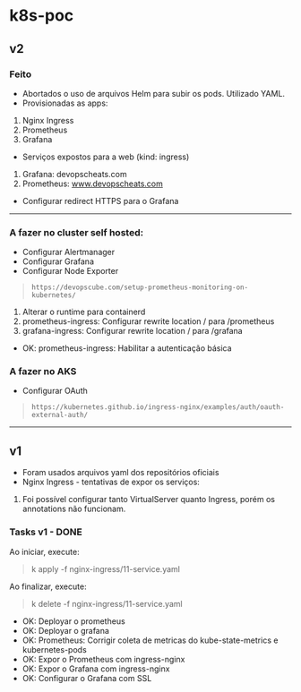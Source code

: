 # k8s-poc

## v2
### Feito

- Abortados o uso de arquivos Helm para subir os pods. Utilizado YAML.
- Provisionadas as apps:
1) Nginx Ingress
2) Prometheus
3) Grafana
- Serviços expostos para a web (kind: ingress)
1) Grafana: devopscheats.com
2) Prometheus: www.devopscheats.com
- Configurar redirect HTTPS para o Grafana

---

### A fazer no cluster self hosted:

- Configurar Alertmanager
- Configurar Grafana
- Configurar Node Exporter
>     https://devopscube.com/setup-prometheus-monitoring-on-kubernetes/

1) Alterar o runtime para containerd
2) prometheus-ingress: Configurar rewrite location / para /prometheus
3) grafana-ingress: Configurar rewrite location / para /grafana

- OK: prometheus-ingress: Habilitar a autenticação básica

### A fazer no AKS
- Configurar OAuth
>     https://kubernetes.github.io/ingress-nginx/examples/auth/oauth-external-auth/

---

## v1
* Foram usados arquivos yaml dos repositórios oficiais
* Nginx Ingress - tentativas de expor os serviços:
1) Foi possível configurar tanto VirtualServer quanto Ingress, porém os annotations não funcionam.

### Tasks v1 - DONE

Ao iniciar, execute:
> k apply -f nginx-ingress/11-service.yaml

Ao finalizar, execute:
> k delete -f nginx-ingress/11-service.yaml

- OK: Deployar o prometheus
- OK: Deployar o grafana
- OK: Prometheus: Corrigir coleta de metricas do kube-state-metrics e kubernetes-pods
- OK: Expor o Prometheus com ingress-nginx
- OK: Expor o Grafana com ingress-nginx
- OK: Configurar o Grafana com SSL

